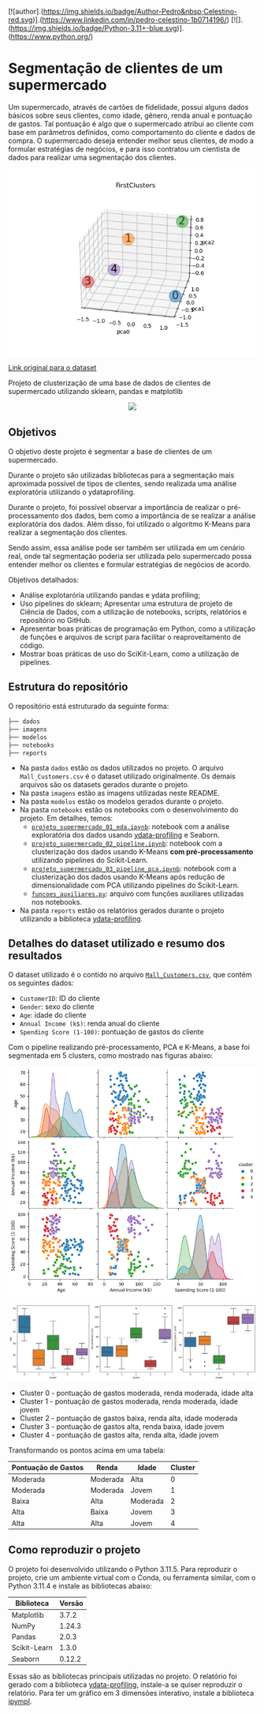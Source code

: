 [![author].(https://img.shields.io/badge/Author-Pedro&nbsp;Celestino-red.svg)].(https://www.linkedin.com/in/pedro-celestino-1b0714196/)
[![].(https://img.shields.io/badge/Python-3.11+-blue.svg)].(https://www.python.org/)

# Segmentação de clientes de um supermercado

Um supermercado, através de cartões de fidelidade, possui alguns dados básicos sobre seus clientes, como idade, gênero, renda anual e pontuação de gastos. Tal pontuação é algo que o supermercado atribui ao cliente com base em parâmetros definidos, como comportamento do cliente e dados de compra. O supermercado deseja entender melhor seus clientes, de modo a formular estratégias de negócios, e para isso contratou um cientista de dados para realizar uma segmentação dos clientes.

![segmentacao_pca_3d](imagens/pca_plot_3d.png)

[Link original para o dataset](https://www.kaggle.com/vjchoudhary7/customer-segmentation-tutorial-in-python)

Projeto de clusterização de uma base de dados de clientes de supermercado utilizando sklearn, pandas e matplotlib 

<p align="center"> 
  <a href="https://www.linkedin.com/in/pedro-celestino-1b0714196/" target="_blank"><img src="https://img.shields.io/badge/-LinkedIn-%230077B5?style=for-the-badge&logo=linkedin&logoColor=white" target="_blank"></a> 
</p>

## Objetivos

O objetivo deste projeto é segmentar a base de clientes de um supermercado.

Durante o projeto são utilizadas bibliotecas para a segmentação mais aproximada possível de tipos de clientes, sendo realizada uma análise exploratória utilizando o ydataprofiling.

Durante o projeto, foi possível observar a importância de realizar o pré-processamento dos dados, bem como a importância de se realizar a análise exploratória dos dados. Além disso, foi utilizado o algoritmo K-Means para realizar a segmentação dos clientes.

Sendo assim, essa análise pode ser também ser utilizada em um cenário real, onde tal segmentação poderia ser utilizada pelo supermercado possa entender melhor os clientes e formular estratégias de negócios de acordo.

Objetivos detalhados:

- Análise explotarória utilizando pandas e ydata profiling;
- Uso pipelines do sklearn; Apresentar uma estrutura de projeto de Ciência de Dados, com a utilização de notebooks, scripts, relatórios e repositório no GitHub.
- Apresentar boas práticas de programação em Python, como a utilização de funções e arquivos de script para facilitar o reaproveitamento de código.
- Mostrar boas práticas de uso do SciKit-Learn, como a utilização de pipelines.

## Estrutura do repositório

O repositório está estruturado da seguinte forma:

```
├── dados
├── imagens
├── modelos
├── notebooks
├── reports
```

- Na pasta `dados` estão os dados utilizados no projeto. O arquivo `Mall_Customers.csv` é o dataset utilizado originalmente. Os demais arquivos são os datasets gerados durante o projeto.
- Na pasta `imagens` estão as imagens utilizadas neste README.
- Na pasta `modelos` estão os modelos gerados durante o projeto. 
- Na pasta `notebooks` estão os notebooks com o desenvolvimento do projeto. Em detalhes, temos:
  - [`projeto_supermercado_01_eda.ipynb`](notebooks/projeto_supermercado_01_eda.ipynb): notebook com a análise exploratória dos dados usando [ydata-profiling](https://github.com/ydataai/ydata-profiling) e Seaborn.
  - [`projeto_supermercado_02_pipeline.ipynb`](notebooks/projeto_supermercado_02_pipeline.ipynb): notebook com a clusterização dos dados usando K-Means **com pré-processamento** utilizando pipelines do Scikit-Learn.
  - [`projeto_supermercado_03_pipeline_pca.ipynb`](notebooks/projeto_supermercado_03_pipeline_pca.ipynb): notebook com a clusterização dos dados usando K-Means após redução de dimensionalidade com PCA utilizando pipelines do Scikit-Learn.
  - [`funcoes_auxiliares.py`](notebooks/funcoes_auxiliares.py): arquivo com funções auxiliares utilizadas nos notebooks.
- Na pasta `reports` estão os relatórios gerados durante o projeto utilizando a biblioteca [ydata-profiling](https://github.com/ydataai/ydata-profiling).

## Detalhes do dataset utilizado e resumo dos resultados

O dataset utilizado é o contido no arquivo [`Mall_Customers.csv`](dados/Mall_Customers.csv), que contém os seguintes dados:

- `CustomerID`: ID do cliente
- `Gender`: sexo do cliente
- `Age`: idade do cliente
- `Annual Income (k$)`: renda anual do cliente
- `Spending Score (1-100)`: pontuação de gastos do cliente

Com o pipeline realizando pré-processamento, PCA e K-Means, a base foi segmentada em 5 clusters, como mostrado nas figuras abaixo:

![pairplot](imagens/pairplot.png)

![boxplot](imagens/boxplot.png)

- Cluster 0 - pontuação de gastos moderada, renda moderada, idade alta
- Cluster 1 - pontuação de gastos moderada, renda moderada, idade jovem
- Cluster 2 - pontuação de gastos baixa, renda alta, idade moderada
- Cluster 3 - pontuação de gastos alta, renda baixa, idade jovem
- Cluster 4 - pontuação de gastos alta, renda alta, idade jovem

Transformando os pontos acima em uma tabela:

| Pontuação de Gastos | Renda    | Idade    | Cluster |
| ------------------- | -------- | -------- | ------- |
| Moderada            | Moderada | Alta     | 0       |
| Moderada            | Moderada | Jovem    | 1       |
| Baixa               | Alta     | Moderada | 2       |
| Alta                | Baixa    | Jovem    | 3       |
| Alta                | Alta     | Jovem    | 4       |


## Como reproduzir o projeto

O projeto foi desenvolvido utilizando o Python 3.11.5. Para reproduzir o projeto, crie um ambiente virtual com o Conda, ou ferramenta similar, com o Python 3.11.4 e instale as bibliotecas abaixo:

| Biblioteca   | Versão |
| ------------ | ------ |
| Matplotlib   | 3.7.2  |
| NumPy        | 1.24.3 |
| Pandas       | 2.0.3  |
| Scikit-Learn | 1.3.0  |
| Seaborn      | 0.12.2 |

Essas são as bibliotecas principais utilizadas no projeto. O relatório foi gerado com a biblioteca [ydata-profiling](https://github.com/ydataai/ydata-profiling), instale-a se quiser reproduzir o relatório. Para ter um gráfico em 3 dimensões interativo, instale a biblioteca [ipympl](https://matplotlib.org/ipympl/).
